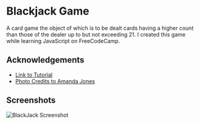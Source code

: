 
# Blackjack Game

A card game the object of which is to be dealt cards having a higher count than those of the dealer up to but not exceeding 21. I created this game while learning JavaScript on FreeCodeCamp. 


## Acknowledgements

 - [Link to Tutorial](https://www.youtube.com/watch?v=jS4aFq5-91M&t=10774s)
 - [Photo Credits to Amanda Jones](https://unsplash.com/photos/P787-xixGio?utm_source=unsplash&utm_medium=referral&utm_content=creditShareLink)


## Screenshots

![BlackJack Screenshot](https://res.cloudinary.com/dkptz9tx4/image/upload/v1682258520/Images/Cards/blackjack_wfz6v9.png)

